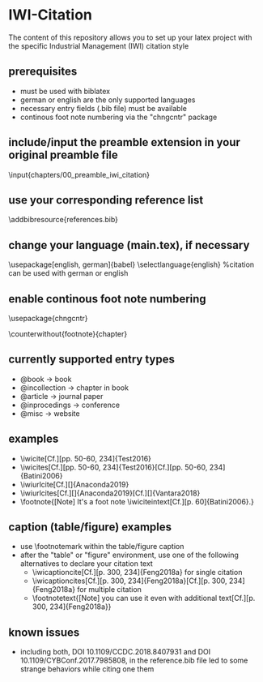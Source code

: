 # IWI-Citation
The content of this repository allows you to set up your latex project with the specific Industrial Management (IWI) citation style

## prerequisites
- must be used with biblatex
- german or english are the only supported languages
- necessary entry fields (.bib file) must be available
- continous foot note numbering via the "chngcntr" package

## include/input the preamble extension in your original preamble file
\input{chapters/00_preamble_iwi_citation} 

## use your corresponding reference list
\addbibresource{references.bib}

## change your language (main.tex), if necessary
\usepackage[english, german]{babel}
\selectlanguage{english} %citation can be used with german or english

## enable continous foot note numbering
\usepackage{chngcntr}

\counterwithout{footnote}{chapter}

## currently supported entry types
- @book -> book
- @incollection -> chapter in book
- @article -> journal paper
- @inprocedings -> conference
- @misc -> website

## examples
- \iwicite[Cf.][pp. 50-60, 234]{Test2016}
- \iwicites[Cf.][pp. 50-60, 234]{Test2016}[Cf.][pp. 50-60, 234]{Batini2006}
- \iwiurlcite[Cf.][]{Anaconda2019}
-	\iwiurlcites[Cf.][]{Anaconda2019}[Cf.][]{Vantara2018}
-	\footnote{[Note] It's a foot note \iwiciteintext[Cf.][p. 60]{Batini2006}.}

## caption (table/figure) examples
- use \footnotemark within the table/figure caption
- after the "table" or "figure" environment, use one of the following alternatives to declare your citation text
  - \iwicaptioncite[Cf.][p. 300, 234]{Feng2018a} for single citation
  - \iwicaptioncites[Cf.][p. 300, 234]{Feng2018a}[Cf.][p. 300, 234]{Feng2018a} for multiple citation
  - \footnotetext{[Note] you can use it even with additional text[Cf.][p. 300, 234]{Feng2018a}}

## known issues
- including both, DOI 10.1109/CCDC.2018.8407931 and DOI 10.1109/CYBConf.2017.7985808, in the reference.bib file led to some strange behaviors while citing one them
